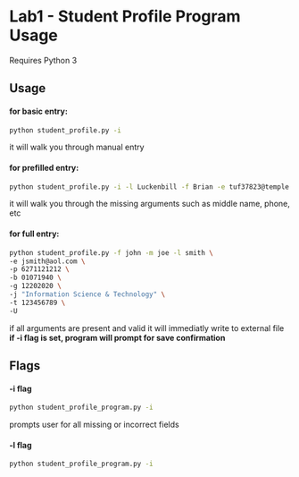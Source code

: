 
# Lab1 - Student Profile Program Usage

Requires Python 3  

## Usage
#### for basic entry:
```sh
python student_profile.py -i
```
it will walk you through manual entry  

#### for prefilled entry:
```sh
python student_profile.py -i -l Luckenbill -f Brian -e tuf37823@temple.edu
```
it will walk you through the missing arguments such as middle name, phone, etc  

#### for full entry:
```sh
python student_profile.py -f john -m joe -l smith \
-e jsmith@aol.com \
-p 6271121212 \
-b 01071940 \
-g 12202020 \
-j "Information Science & Technology" \
-t 123456789 \
-U
```
if all arguments are present and valid it will immediatly write to external file  
 __if -i flag is set, program will prompt for save confirmation__  


## Flags
#### -i flag
```sh
python student_profile_program.py -i 
```

prompts user for all missing or incorrect fields

#### -l flag
```sh
python student_profile_program.py -i 
```
